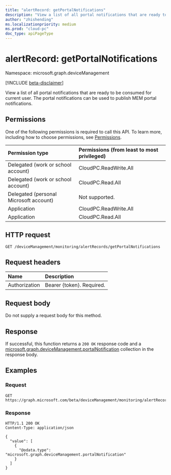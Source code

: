 ```yaml
---
title: "alertRecord: getPortalNotifications"
description: "View a list of all portal notifications that are ready to be consumed for current user. The portal notifications can be used to publish MEM portal notifications."
author: "zhishending"
ms.localizationpriority: medium
ms.prod: "cloud-pc"
doc_type: apiPageType
---
```


# alertRecord: getPortalNotifications
Namespace: microsoft.graph.deviceManagement

[!INCLUDE [beta-disclaimer](../../includes/beta-disclaimer.md)]

View a list of all portal notifications that are ready to be consumed for current user. The portal notifications can be used to publish MEM portal notifications.

## Permissions
One of the following permissions is required to call this API. To learn more, including how to choose permissions, see [Permissions](/graph/permissions-reference).

|Permission type|Permissions (from least to most privileged)|
|:---|:---|
|Delegated (work or school account)|CloudPC.ReadWrite.All|
|Delegated (work or school account)|CloudPC.Read.All|
|Delegated (personal Microsoft account)|Not supported.|
|Application|CloudPC.ReadWrite.All|
|Application|CloudPC.Read.All|

## HTTP request

<!-- {
  "blockType": "ignored"
}
-->
``` http
GET /deviceManagement/monitoring/alertRecords/getPortalNotifications
```

## Request headers
|Name|Description|
|:---|:---|
|Authorization|Bearer {token}. Required.|

## Request body
Do not supply a request body for this method.

## Response

If successful, this function returns a `200 OK` response code and a [microsoft.graph.deviceManagement.portalNotification](../resources/devicemanagement-portalnotification.md) collection in the response body.

## Examples

### Request
<!-- {
  "blockType": "request",
  "name": "alertrecordthis.getportalnotifications"
}
-->
``` http
GET https://graph.microsoft.com/beta/deviceManagement/monitoring/alertRecords/getPortalNotifications
```

### Response
<!-- {
  "blockType": "response",
  "truncated": true,
  "@odata.type": "Collection(microsoft.graph.deviceManagement.portalNotification)"
}
-->
``` http
HTTP/1.1 200 OK
Content-Type: application/json

{
  "value": [
    {
      "@odata.type": "microsoft.graph.deviceManagement.portalNotification"
    }
  ]
}
```
